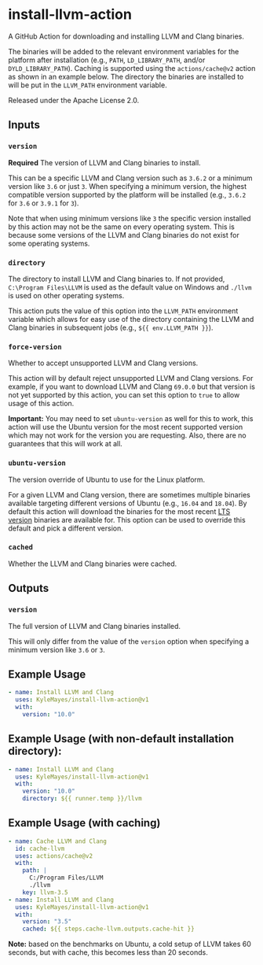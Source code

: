 # install-llvm-action

A GitHub Action for downloading and installing LLVM and Clang binaries.

The binaries will be added to the relevant environment variables for the platform after installation (e.g., `PATH`, `LD_LIBRARY_PATH`, and/or `DYLD_LIBRARY_PATH`). Caching is supported using the `actions/cache@v2` action as shown in an example below. The directory the binaries are installed to will be put in the `LLVM_PATH` environment variable.

Released under the Apache License 2.0.

## Inputs

### `version`

**Required** The version of LLVM and Clang binaries to install.

This can be a specific LLVM and Clang version such as `3.6.2` or a minimum version like `3.6` or just `3`. When specifying a minimum version, the highest compatible version supported by the platform will be installed (e.g., `3.6.2` for `3.6` or `3.9.1` for `3`).

Note that when using minimum versions like `3` the specific version installed by this action may not be the same on every operating system. This is because some versions of the LLVM and Clang binaries do not exist for some operating systems.

### `directory`

The directory to install LLVM and Clang binaries to. If not provided, `C:\Program Files\LLVM` is used as the default value on Windows and `./llvm` is used on other operating systems.

This action puts the value of this option into the `LLVM_PATH` environment variable which allows for easy use of the directory containing the LLVM and Clang binaries in subsequent jobs (e.g., `${{ env.LLVM_PATH }}`).

### `force-version`

Whether to accept unsupported LLVM and Clang versions.

This action will by default reject unsupported LLVM and Clang versions. For example, if you want to download LLVM and Clang `69.0.0` but that version is not yet supported by this action, you can set this option to `true` to allow usage of this action.

**Important:** You may need to set `ubuntu-version` as well for this to work, this action will use the Ubuntu version for the most recent supported version which may not work for the version you are requesting. Also, there are no guarantees that this will work at all.

### `ubuntu-version`

The version override of Ubuntu to use for the Linux platform.

For a given LLVM and Clang version, there are sometimes multiple binaries available targeting different versions of Ubuntu (e.g., `16.04` and `18.04`). By default this action will download the binaries for the most recent [LTS version](https://ubuntu.com/blog/what-is-an-ubuntu-lts-release) binaries are available for. This option can be used to override this default and pick a different version.

### `cached`

Whether the LLVM and Clang binaries were cached.

## Outputs

### `version`

The full version of LLVM and Clang binaries installed.

This will only differ from the value of the `version` option when specifying a minimum version like `3.6` or `3`.

## Example Usage

```yml
- name: Install LLVM and Clang
  uses: KyleMayes/install-llvm-action@v1
  with:
    version: "10.0"
```

## Example Usage (with non-default installation directory):

```yml
- name: Install LLVM and Clang
  uses: KyleMayes/install-llvm-action@v1
  with:
    version: "10.0"
    directory: ${{ runner.temp }}/llvm
```

## Example Usage (with caching)

```yml
- name: Cache LLVM and Clang
  id: cache-llvm
  uses: actions/cache@v2
  with:
    path: |
      C:/Program Files/LLVM
      ./llvm
    key: llvm-3.5
- name: Install LLVM and Clang
  uses: KyleMayes/install-llvm-action@v1
  with:
    version: "3.5"
    cached: ${{ steps.cache-llvm.outputs.cache-hit }}
```

**Note:** based on the benchmarks on Ubuntu, a cold setup of LLVM takes 60 seconds, but with cache,
this becomes less than 20 seconds.

